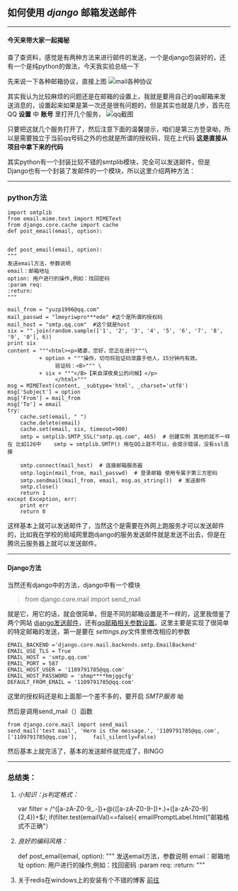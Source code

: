 ## 如何使用 *django* 邮箱发送邮件

***

####  今天来带大家一起揭秘

查了查资料，感觉是有两种方法来进行邮件的发送，一个是django包装好的，还有一个是纯python的做法，今天我实验总结一下


先来说一下各种邮箱协议，直接上图
![mail各种协议](https://raw.githubusercontent.com/yuzp1996/yuzp1996.github.io/master/websites/mail.png)

其实我认为比较麻烦的问题还是在邮箱的设置上，我就是要用自己的qq邮箱来发送消息的，设置起来如果是第一次还是很有问题的，但是其实也就是几步，首先在QQ **设置** 中 **账号** 里打开几个服务， ![qq截图](https://raw.githubusercontent.com/yuzp1996/yuzp1996.github.io/master/websites/qqmail.png)

只要把这就几个服务打开了，然后注意下面的温馨提示，咱们是第三方登录呦，所以是需要独立于当前qq号码之外的也就是所谓的授权码，现在上代码 **这是直接从项目中拿下来的代码**

其实python有一个封装比较不错的smtplib模块，完全可以发送邮件，但是Django也有一个封装了发邮件的一个模块，所以这里介绍两种方法：
****
### python方法

	import smtplib
	from email.mime.text import MIMEText
    from django.core.cache import cache
 	def post_email(email, option):


	def post_email(email, option):
    """
    发送email方法，参数说明
    email：邮箱地址
    option: 用户进行的操作,例如：找回密码
    :param req:
    :return:
    """

    mail_from = "yuzp1996@qq.com"
    mail_passwd = "lmeyriwpro***ede" #这个是所谓的授权码 
    mail_host = "smtp.qq.com"  #这个就是host
    six = "".join(random.sample(['1', '2', '3', '4', '5', '6', '7', '8', '9', '0'], 6))
    print six
    content = """<html><p>猪婆，您好，您正在进行"""\
              + option + """操作，切勿将验证码泄露于他人，15分钟内有效。
                   验证码：<B>""" \
              + six + """</B>【来自深夜臭公的问候】</p>
                   </html>"""
    msg = MIMEText(content, _subtype='html', _charset='utf8')
    msg['Subject'] = option
    msg['From'] = mail_from
    msg['To'] = email
    try:
        cache.set(email, " ")
        cache.delete(email)
        cache.set(email, six, timeout=900)
        smtp = smtplib.SMTP_SSL("smtp.qq.com", 465)  # 创建实例 其他的就不一样在 比如126中    smtp = smtplib.SMTP() 用在QQ上就不可以，会提示错误，没有ssl连接 

        smtp.connect(mail_host)  # 连接邮箱服务器
        smtp.login(mail_from, mail_passwd)  # 登录邮箱 使用专属于第三方密码
        smtp.sendmail(mail_from, email, msg.as_string())  # 发送邮件
        smtp.close()
        return 1
    except Exception, err:
        print err
        return 0


这样基本上就可以发送邮件了，当然这个是需要在外网上跑服务才可以发送邮件的，比如我在学校的局域网里跑django的服务发送邮件就是发送不出去，但是在腾讯云服务器上就可以发送邮件。

***
#### Django方法
当然还有django中的方法，django中有一个模块
> from django.core.mail import send_mail

就是它，用它的话，就会很简单，但是不同的邮箱设置是不一样的，这里我借鉴了两个网站 [django发送邮件](http://www.ziqiangxuetang.com/django/django-send-email.html)，还有[qq邮箱相关参数设置](http://www.cnblogs.com/panzeyan/archive/2016/07/20/5687254.html)。这里主要是实现了很简单的特定邮箱的发送，第一是要在 *settings.py*文件里修改相应的参数

    EMAIL_BACKEND ='django.core.mail.backends.smtp.EmailBackend'
    EMAIL_USE_TLS = True
    EMAIL_HOST = 'smtp.qq.com'
    EMAIL_PORT = 587
    EMAIL_HOST_USER = '1109791785@qq.com'
    EMAIL_HOST_PASSWORD = 'shmp****hmjggcfg'
    DEFAULT_FROM_EMAIL = '1109791785@qq.com'

这里的授权码还是和上面那一个差不多的，要开启 *SMTP服务* 呦

然后是调用send_mail（）函数

    
    from django.core.mail import send_mail
    send_mail('test mail', 'Here is the message.', '1109791785@qq.com',['1109791785@qq.com'],     fail_silently=False)


然后基本上就完活了，基本的发送邮件就完成了，BINGO







***
### 总结类：

1. *小知识：js判定格式：*

    var filter  = /^([a-zA-Z0-9_\.\-])+\@(([a-zA-Z0-9\-])+\.)+([a-zA-Z0-9]{2,4})+$/;
    if(filter.test(emailVal)==false){
        emailPromptLabel.html("邮箱格式不正确"）
 
2. *良好的编码风格：*

    def post_email(email, option):
    """
    发送email方法，参数说明
    email：邮箱地址
    option: 用户进行的操作,例如：找回密码
    :param req:
    :return:
    """

3. 关于redis在windows上的安装有个不错的博客 [前往](http://keenwon.com/1275.html)



